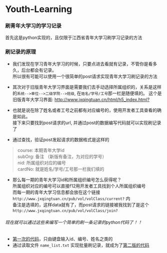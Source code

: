 # Youth-Learning
### 刷青年大学习的学习记录

首先这是python实现的，且仅限于江西省青年大学习刷学习记录的方法  
### 刷记录的原理  
* 我们发现在学习青年大学习的时候，只要点进去看就有记录，不管你是看多久，后台都会有记录。  
所以很有可能可以使用一个很简单的post请求实现青年大学习刷记录的方法

* 其次对于旧版青年大学习界面是需要我们去手动选择所属组织的，关系是这样的`系统-->单位-->二级学院-->班级`, 在`姓名/学号/工号`那一栏是随便填的。
这个是旧版青年大学习界面: <http://www.jxqingtuan.cn/html/h5_index.html?>

* 也就是说在除了姓名或者工号之前都有对应编号的，使用开发者工具查看的确是如此。  
接下来只要找到post请求的url, 并通过post的数据编写代码就可以实现刷记录了

* 通过查找，验证post发起请求的数据格式是这样的
> course: 本期青年大学id  
> subOrg: 备注 （新版有备注，为对应的学号）  
> nid:    所属组织对应的编号  
> cardNo: 就是姓名/学号/工号那一栏我们填的  

* 那么每一期的青年大学习id和所属组织编号怎么获得呢？  
所属组织对应的编号可以直接f12用开发者工具找到个人所属组织编号  
而每一期的青年大学习信息都会放在这个链接 `http://www.jxqingtuan.cn/pub/vol/volClass/current?` 内  
备注是选填的，这样data就有了，而post请求的链接被我找到了是这个 `http://www.jxqingtuan.cn/pub/vol/volClass/join?`

###### 现在就可以通过这些来编写一个简单的刷一条记录的python代码了！！

* [第一次的代码](https://github.com/ehian-alt/Youth-Learning/edit/main/code/first_version.py)，只由键盘输入id、编号、姓名之类的
* 通过读取文件 `name_list.txt` 实现批量刷记录，就成为了[第二版的代码](https://github.com/ehian-alt/Youth-Learning/edit/main/code/second_version.py)
